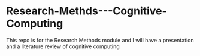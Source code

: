# Research-Methds---Cognitive-Computing
This repo is for the Research Methods module and I will have a presentation and a literature review of cognitive computing
